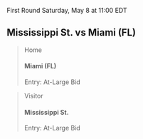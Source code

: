 First Round
Saturday, May 8 at 11:00 EDT
## Mississippi St. vs Miami (FL)

> Home
> #### Miami (FL)
> Entry: At-Large Bid

> Visitor
> #### Mississippi St.
> Entry: At-Large Bid